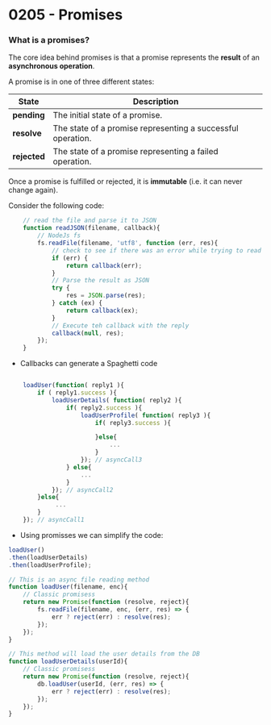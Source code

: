 # 0205 - Promises

### What is a promises?
The core idea behind promises is that a promise represents the **result** of an **asynchronous operation**. 

A promise is in one of three different states:

State         | Description
--------------|------------
**pending**   | The initial state of a promise.
**resolve**   | The state of a promise representing a successful operation.
**rejected**  | The state of a promise representing a failed operation.

Once a promise is fulfilled or rejected, it is **immutable** (i.e. it can never change again).

Consider the following code:
```js
    // read the file and parse it to JSON
    function readJSON(filename, callback){
        // NodeJs fs
        fs.readFile(filename, 'utf8', function (err, res){
            // check to see if there was an error while trying to read the file
            if (err) {
                return callback(err);
            }
            // Parse the result as JSON
            try {
                res = JSON.parse(res);
            } catch (ex) {
                return callback(ex);
            }
            // Execute teh callback with the reply
            callback(null, res);
        });
    }
```

- Callbacks can generate a Spaghetti code
```js

    loadUser(function( reply1 ){
        if ( reply1.success ){
            loadUserDetails( function( reply2 ){
                if( reply2.success ){
                    loadUserProfile( function( reply3 ){
                        if( reply3.success ){

                        }else{
                            ...
                        }
                    }); // asyncCall3
                } else{
                    ...
                }
            }); // asyncCall2
        }else{
             ...
        }
    }); // asyncCall1
```
- Using promisses we can simplify the code:

```js
loadUser()
.then(loadUserDetails)
.then(loadUserProfile);

// This is an async file reading method
function loadUser(filename, enc){
    // Classic promisess 
    return new Promise(function (resolve, reject){
        fs.readFile(filename, enc, (err, res) => {
            err ? reject(err) : resolve(res);
        });
    });
}

// This method will load the user details from the DB
function loadUserDetails(userId){
    // Classic promisess 
    return new Promise(function (resolve, reject){
        db.loadUser(userId, (err, res) => {
            err ? reject(err) : resolve(res);
        });
    });
}
```


